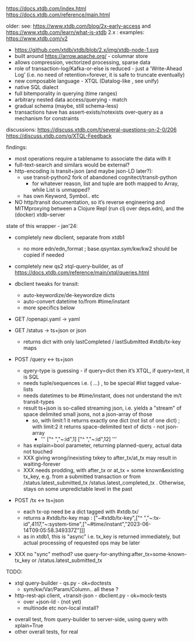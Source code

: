 
https://docs.xtdb.com/index.html
https://docs.xtdb.com/reference/main.html

older:
 see: https://www.xtdb.com/blog/2x-early-access  and  https://www.xtdb.com/learn/what-is-xtdb 2.x :
 examples: https://www.xtdb.com/v2  


* https://github.com/xtdb/xtdb/blob/2.x/img/xtdb-node-1.svg
* built around https://arrow.apache.org/  - columnar store
* allows compression, vectorized processing, sparse data
* role of transaction-log/Kafka-or-else is reduced - just a 'Write-Ahead Log’ (i.e. no need of retention=forever, it is safe to truncate eventually) 
* new composable language - XTQL (Datalog-like , see unify)
* native SQL dialect
* full bitemporality in querying (time ranges)
* arbitrary nested data access/querying - match
* gradual schema (maybe, still schema-less)
* transactions have has assert-exists/notexists over-query as a mechanism for constraints

discussions: 
 https://discuss.xtdb.com/t/several-questions-on-2-0/206 
 https://discuss.xtdb.com/g/XTQL-Feedback

findings:
* most operations require a tablename to associate the data with it
* full-text-search and similars would be external?
* http-encoding is transit+json (and maybe json-LD later?):
  * use transit-python2 fork of abandoned cognitect/transit-python 
    * for whatever reason, list and tuple are both mapped to Array, while List is unmapped?
  * has own Keyword, Symbol.. etc
* NO http/transit documentation, so it’s reverse engineering and MITMproxying between a Clojure Repl (run clj over deps.edn), and the (docker) xtdb-server

state of this wrapper - jan'24:
* completely new dbclient, separate from xtdb1
	* no more edn/edn_format ; base.qsyntax.sym/kw/kw2 should be copied if needed 
* completely new qs2 xtql-query-builder, as of https://docs.xtdb.com/reference/main/xtql/queries.html
* dbclient tweaks for transit:
	* auto-keywordize/de-keywordize dicts
	* auto-convert datetime to/from #time/instant
	* more specifics below

* GET /openapi.yaml -> yaml
* GET /status → ts+json or json
	* returns dict with only lastCompleted / lastSubmitted #xtdb/tx-key maps
* POST /query ↔︎ ts+json
  * qyery-type is guessing - if query=dict then it’s XTQL, if query=text, it is SQL
  * needs tuple/sequences i.e. (<operator> ...) , to be special #list tagged value-lists 
  * needs datetimes to be #time/instant, does not understand the m/t transit-types
  *	result ts+json is so-called streaming json, i.e. yields a "stream" of space delimited small jsons, not a json-array of those
  	* so, with limit:1 it returns exactly one dict (not list of one dict) ; with limit:2 it returns space-delimited text of dicts - not json-array 
		*  ''' ["^ ","~:id",1] ["^ ","~:id",12] '''
  * has explain=bool parameter, returning planned-query, actual data not touched
  * XXX giving wrong/inexisting txkey to after_tx/at_tx may result in waiting-forever
  * XXX needs prodding, with after_tx or at_tx = some known&existing tx_key, e.g. from a submitted transaction or from /status.latest_submitted_tx /status.latest_completed_tx . Otherwise, stays on some unpredictable level in the past
* POST /tx ↔︎ ts+json 
	* each tx-op need be a dict tagged with #xtdb.tx/<op>
	* returns a #xtdb/tx-key map : ["~#xtdb/tx-key",["^ ","~:tx-id",4117,"~:system-time",["~#time/instant","2023-06-14T09:05:58.349337Z"]]] 
	* as in xtdb1, this is "async" i.e. tx_key is returned immediately, but actual processing of requested ops may be later
* XXX no "sync" method? use query-for-anything:after_tx=some-known-tx_key or /status.latest_submitted_tx 

TODO:
+ xtql query-builder - qs.py - ok+doctests 
	- sym/kw/Var/Param/Column.. all these ?
+ http-rest-api client, +transit-json - dbclient.py - ok+mock-tests
	- over +json-ld - (not yet)
	- multinode etc non-local install?
- overall test, from query-builder to server-side, using query with xplain=True
- other overall tests, for real

